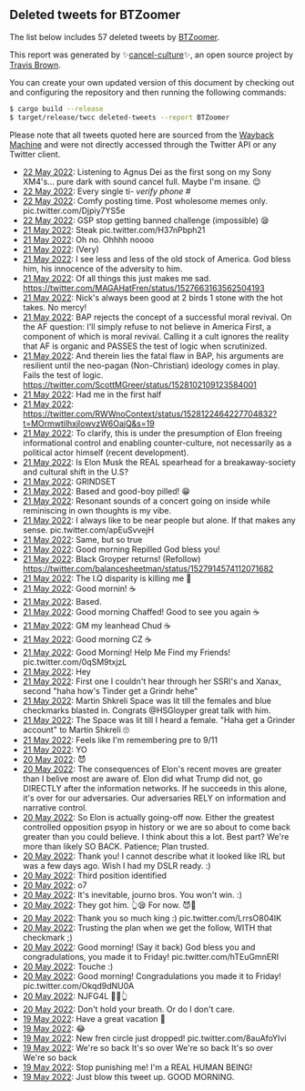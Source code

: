 ## Deleted tweets for BTZoomer

The list below includes 57 deleted tweets by
[BTZoomer](https://twitter.com/BTZoomer).



This report was generated by ✨[cancel-culture](https://github.com/travisbrown/cancel-culture)✨,
an open source project by [Travis Brown](https://twitter.com/travisbrown).

You can create your own updated version of this document by checking out and configuring the
repository and then running the following commands:

```bash
$ cargo build --release
$ target/release/twcc deleted-tweets --report BTZoomer
```

Please note that all tweets quoted here are sourced from the
[Wayback Machine](https://web.archive.org) and were not directly accessed through the Twitter API or
any Twitter client.

* [22 May 2022](https://web.archive.org/web/20220522032919/https://twitter.com/BTZoomer/status/1528216228636008449): Listening to Agnus Dei as the first song on my Sony XM4's... pure dark with sound cancel full. Maybe I'm insane. 😌 <!--1528216228636008449-->
* [22 May 2022](https://web.archive.org/web/20220522032010/https://twitter.com/BTZoomer/status/1528213925178880000): Every single ti- *verify phone #* <!--1528213925178880000-->
* [22 May 2022](https://web.archive.org/web/20220522031831/https://twitter.com/BTZoomer/status/1528213651458609152): Comfy posting time. Post wholesome memes only. pic.twitter.com/Djpiy7YS5e <!--1528213651458609152-->
* [22 May 2022](https://web.archive.org/web/20220522023252/https://twitter.com/BTZoomer/status/1528202122461839360): GSP stop getting banned challenge (impossible) 😪 <!--1528202122461839360-->
* [21 May 2022](https://web.archive.org/web/20220521233450/https://twitter.com/BTZoomer/status/1528157333238517760): Steak pic.twitter.com/H37nPbph21 <!--1528157333238517760-->
* [21 May 2022](https://web.archive.org/web/20220521231458/https://twitter.com/BTZoomer/status/1528152174018150402): Oh no. Ohhhh noooo <!--1528152174018150402-->
* [21 May 2022](https://web.archive.org/web/20220521220144/https://twitter.com/BTZoomer/status/1528133659986956289): (Very) <!--1528133659986956289-->
* [21 May 2022](https://web.archive.org/web/20220521215950/https://twitter.com/BTZoomer/status/1528133366083907584): I see less and less of the old stock of America. God bless him, his innocence of the adversity to him. <!--1528133366083907584-->
* [21 May 2022](https://web.archive.org/web/20220521215721/https://twitter.com/BTZoomer/status/1528132842848505864): Of all things this just makes me sad. https://twitter.com/MAGAHatFren/status/1527663163562504193 <!--1528132842848505864-->
* [21 May 2022](https://web.archive.org/web/20220521214835/https://twitter.com/BTZoomer/status/1528130627542958081): Nick's always been good at 2 birds 1 stone with the hot takes. No mercy! <!--1528130627542958081-->
* [21 May 2022](https://web.archive.org/web/20220521214535/https://twitter.com/BTZoomer/status/1528129862342524934): BAP rejects the concept of a successful moral revival.  On the AF question: I'll simply refuse to not believe in America First, a component of which is moral revival. Calling it a cult ignores the reality that AF is organic and PASSES the test of logic when scrutinized. <!--1528129862342524934-->
* [21 May 2022](https://web.archive.org/web/20220521214116/https://twitter.com/BTZoomer/status/1528128770330214401): And therein lies the fatal flaw in BAP, his arguments are resilient until the neo-pagan (Non-Christian) ideology comes in play. Fails the test of logic. https://twitter.com/ScottMGreer/status/1528102109123584001 <!--1528128770330214401-->
* [21 May 2022](https://web.archive.org/web/20220521212605/https://twitter.com/BTZoomer/status/1528124941392027658): Had me in the first half <!--1528124941392027658-->
* [21 May 2022](https://web.archive.org/web/20220521212127/https://twitter.com/BTZoomer/status/1528123139544305667): https://twitter.com/RWWnoContext/status/1528122464227704832?t=MOrmwtilhxjlowvzW6OajQ&s=19 <!--1528123139544305667-->
* [21 May 2022](https://web.archive.org/web/20220521210114/https://twitter.com/BTZoomer/status/1528118051463479298): To clarify, this is under the presumption of Elon freeing informational control and enabling counter-culture, not necessarily as a political actor himself (recent development). <!--1528118419970830336-->
* [21 May 2022](https://web.archive.org/web/20220521210114/https://twitter.com/BTZoomer/status/1528118051463479298): Is Elon Musk the REAL spearhead for a breakaway-society and cultural shift in the U.S? <!--1528118051463479298-->
* [21 May 2022](https://web.archive.org/web/20220521205304/https://twitter.com/BTZoomer/status/1528116593070325762): GRINDSET <!--1528116593070325762-->
* [21 May 2022](https://web.archive.org/web/20220521205056/https://twitter.com/BTZoomer/status/1528116073568018432): Based and good-boy pilled! 😁 <!--1528116073568018432-->
* [21 May 2022](https://web.archive.org/web/20220521170354/https://twitter.com/BTZoomer/status/1528058557387653120): Resonant sounds of a concert going on inside while reminiscing in own thoughts is my vibe. <!--1528058877450887168-->
* [21 May 2022](https://web.archive.org/web/20220521170354/https://twitter.com/BTZoomer/status/1528058557387653120): I always like to be near people but alone.  If that makes any sense. pic.twitter.com/apEuSvvejH <!--1528058557387653120-->
* [21 May 2022](https://web.archive.org/web/20220521160215/https://twitter.com/BTZoomer/status/1528043400422989826): Same, but so true <!--1528043400422989826-->
* [21 May 2022](https://web.archive.org/web/20220521155722/https://twitter.com/BTZoomer/status/1528042014381686786): Good morning Repilled God bless you! <!--1528042014381686786-->
* [21 May 2022](https://web.archive.org/web/20220521153810/https://twitter.com/BTZoomer/status/1528037242081792000): Black Groyper returns! (Refollow) https://twitter.com/balancesheetman/status/1527914574112071682 <!--1528037242081792000-->
* [21 May 2022](https://web.archive.org/web/20220521135531/https://twitter.com/BTZoomer/status/1528011500408954880): The I.Q disparity is killing me 🤣 <!--1528011500408954880-->
* [21 May 2022](https://web.archive.org/web/20220521135155/https://twitter.com/BTZoomer/status/1528010617545805825): Good mornin! ☕ <!--1528010617545805825-->
* [21 May 2022](https://web.archive.org/web/20220521134827/https://twitter.com/BTZoomer/status/1528009670622957569): Based. <!--1528009670622957569-->
* [21 May 2022](https://web.archive.org/web/20220521134007/https://twitter.com/BTZoomer/status/1528007692077486080): Good morning Chaffed! Good to see you again ☕ <!--1528007692077486080-->
* [21 May 2022](https://web.archive.org/web/20220521133935/https://twitter.com/BTZoomer/status/1528007534220648449): GM my leanhead Chud ☕ <!--1528007534220648449-->
* [21 May 2022](https://web.archive.org/web/20220521133914/https://twitter.com/BTZoomer/status/1528007430159859713): Good morning CZ ☕ <!--1528007430159859713-->
* [21 May 2022](https://web.archive.org/web/20220521123936/https://twitter.com/BTZoomer/status/1527992321303789568): Good Morning! Help Me Find my Friends! pic.twitter.com/0qSM9txjzL <!--1527992321303789568-->
* [21 May 2022](https://web.archive.org/web/20220521121606/https://twitter.com/BTZoomer/status/1527986480764833793): Hey <!--1527986480764833793-->
* [21 May 2022](https://web.archive.org/web/20220521042645/https://twitter.com/BTZoomer/status/1527868347454464000): First one I couldn't hear through her SSRI's and Xanax, second "haha how's Tinder get a Grindr hehe" <!--1527868347454464000-->
* [21 May 2022](https://web.archive.org/web/20220521041905/https://twitter.com/BTZoomer/status/1527866430842097671): Martin Shkreli Space was lit till the females and blue checkmarks blasted in.  Congrats  @HSGloyper  great talk with him. <!--1527866430842097671-->
* [21 May 2022](https://web.archive.org/web/20220521041501/https://twitter.com/BTZoomer/status/1527865442345287680): The Space was lit till I heard a female. "Haha get a Grinder account" to Martin Shkreli 🙄 <!--1527865442345287680-->
* [21 May 2022](https://web.archive.org/web/20220521035818/https://twitter.com/BTZoomer/status/1527861261664501760): Feels like I'm remembering pre to 9/11 <!--1527861261664501760-->
* [21 May 2022](https://web.archive.org/web/20220521034514/https://twitter.com/BTZoomer/status/1527857840550969345): YO <!--1527857840550969345-->
* [20 May 2022](https://web.archive.org/web/20220520191412/https://twitter.com/BTZoomer/status/1527729329198747649): 😈 <!--1527729329198747649-->
* [20 May 2022](https://web.archive.org/web/20220520191131/https://twitter.com/BTZoomer/status/1527727668099268609): The consequences of Elon's recent moves are greater than I belive most are aware of. Elon did what Trump did not, go DIRECTLY after the information networks. If he succeeds in this alone, it's over for our adversaries. Our adversaries RELY on information and narrative control. <!--1527728652573720577-->
* [20 May 2022](https://web.archive.org/web/20220520191131/https://twitter.com/BTZoomer/status/1527727668099268609): So Elon is actually going-off now. Either the greatest controlled opposition psyop in history or we are so about to come back greater than you could believe.  I think about this a lot. Best part? We're more than likely SO BACK.  Patience; Plan trusted. <!--1527727668099268609-->
* [20 May 2022](https://web.archive.org/web/20220520190109/https://twitter.com/BTZoomer/status/1527726074498633731): Thank you! I cannot describe what it looked like IRL but was a few days ago. Wish I had my DSLR ready. :) <!--1527726074498633731-->
* [20 May 2022](https://web.archive.org/web/20220520184128/https://twitter.com/BTZoomer/status/1527720973893607425): Third position identified <!--1527720973893607425-->
* [20 May 2022](https://web.archive.org/web/20220520170601/https://twitter.com/BTZoomer/status/1527696119089733634): o7 <!--1527696119089733634-->
* [20 May 2022](https://web.archive.org/web/20220520152406/https://twitter.com/BTZoomer/status/1527671329142591489): It's inevitable, journo bros. You won't win. :) <!--1527671329142591489-->
* [20 May 2022](https://web.archive.org/web/20220520152240/https://twitter.com/BTZoomer/status/1527671063479472129): They got him. 👆😪  For now. 😈🔪 <!--1527671063479472129-->
* [20 May 2022](https://web.archive.org/web/20220520140708/https://twitter.com/BTZoomer/status/1527651992256094211): Thank you so much king :) pic.twitter.com/LrrsO804IK <!--1527651992256094211-->
* [20 May 2022](https://web.archive.org/web/20220520113909/https://twitter.com/BTZoomer/status/1527614848187748352): Trusting the plan when we get the follow, WITH that checkmark ;) <!--1527614848187748352-->
* [20 May 2022](https://web.archive.org/web/20220520113156/https://twitter.com/BTZoomer/status/1527613060269150209): Good morning! (Say it back) God bless you and congradulations, you made it to Friday! pic.twitter.com/hTEuGmnERI <!--1527613060269150209-->
* [20 May 2022](https://web.archive.org/web/20220520112228/https://twitter.com/BTZoomer/status/1527610542843695104): Touche :) <!--1527610542843695104-->
* [20 May 2022](https://web.archive.org/web/20220520105121/https://twitter.com/BTZoomer/status/1527602735100616704): Good morning! Congradulations you made it to Friday! pic.twitter.com/Okqd9dNU0A <!--1527602735100616704-->
* [20 May 2022](https://web.archive.org/web/20220520041634/https://twitter.com/BTZoomer/status/1527503344801128460): NJFG4L 🤚🏻👆 <!--1527503344801128460-->
* [20 May 2022](https://web.archive.org/web/20220520035409/https://twitter.com/BTZoomer/status/1527497700400406528): Don't hold your breath.  Or do I don't care. <!--1527497700400406528-->
* [19 May 2022](https://web.archive.org/web/20220519222534/https://twitter.com/BTZoomer/status/1527415114516811799): Have a great vacation 👑 <!--1527415114516811799-->
* [19 May 2022](https://web.archive.org/web/20220519221956/https://twitter.com/BTZoomer/status/1527413631419305986): 😂 <!--1527413631419305986-->
* [19 May 2022](https://web.archive.org/web/20220519215949/https://twitter.com/BTZoomer/status/1527408480335847424): New fren circle just dropped! pic.twitter.com/8auAfoYIvi <!--1527408480335847424-->
* [19 May 2022](https://web.archive.org/web/20220519162256/https://twitter.com/BTZoomer/status/1527323568153178112): We're so back It's so over We're so back It's so over We're so back <!--1527323568153178112-->
* [19 May 2022](https://web.archive.org/web/20220519141315/https://twitter.com/BTZoomer/status/1527290916481867784): Stop punishing me! I'm a REAL HUMAN BEING! <!--1527290916481867784-->
* [19 May 2022](https://web.archive.org/web/20220519135456/https://twitter.com/BTZoomer/status/1527286564505628674): Just blow this tweet up.  GOOD MORNING. <!--1527286564505628674-->
